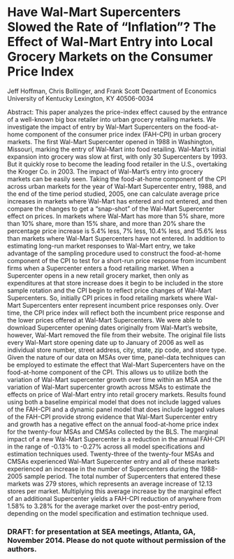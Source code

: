 # Have Wal-Mart Supercenters Slowed the Rate of “Inflation”? The Effect of Wal-Mart Entry into Local Grocery Markets on the Consumer Price Index

Jeff Hoffman, Chris Bollinger, and Frank Scott Department of Economics University of Kentucky
Lexington, KY 40506-0034

Abstract:
This paper analyzes the price-index effect caused by the entrance of a well-known big box retailer into urban grocery retailing markets. We investigate the impact of entry by Wal-Mart Supercenters on the food-at-home component of the consumer price index (FAH-CPI) in urban grocery markets. The first Wal-Mart Supercenter opened in 1988 in Washington, Missouri, marking the entry of Wal-Mart into food retailing. Wal-Mart’s initial expansion into grocery was slow at first, with only 30 Supercenters by 1993. But it quickly rose to become the leading food retailer in the U.S., overtaking the Kroger Co. in 2003.
The impact of Wal-Mart’s entry into grocery markets can be easily seen. Taking the food-at-home component of the CPI across urban markets for the year of Wal-Mart Supercenter entry, 1988, and the end of the time period studied, 2005, one can calculate average price increases in markets where Wal-Mart has entered and not entered, and then compare the changes to get a “snap-shot” of the Wal-Mart Supercenter effect on prices. In markets where Wal-Mart has more than 5% share, more than 10% share, more than 15% share, and more than 20% share the percentage price increase is 5.4% less, 7% less, 10.4% less, and 15.6% less than markets where Wal-Mart Supercenters have not entered.
In addition to estimating long-run market responses to Wal-Mart entry, we take advantage of the sampling procedure used to construct the food-at-home component of the CPI to test for a short-run price response from incumbent firms when a Supercenter enters a food retailing market. When a Supercenter opens in a new retail grocery market, then only as expenditures at that store increase does it begin to be included in the store sample rotation and the CPI begin to reflect price changes of Wal-Mart Supercenters. So, initially CPI prices in food retailing markets where Wal-Mart Supercenters enter represent incumbent price responses only. Over time, the CPI price index will reflect both the incumbent price response and the lower prices offered at Wal-Mart Supercenters.
We were able to download Supercenter opening dates originally from Wal-Mart’s website, however, Wal-Mart removed the file from their website. The original file lists every Wal-Mart store opening date up to January of 2006 as well as individual store number, street address, city, state, zip code, and store type. Given the nature of our data on MSAs over time, panel-data techniques can be employed to estimate the effect that Wal-Mart Supercenters have on the food-at-home component of the CPI. This allows us to utilize both the variation of Wal-Mart supercenter growth over time within an MSA and the variation of Wal-Mart supercenter growth across MSAs to estimate the effects on price of Wal-Mart entry into retail grocery markets.
Results found using both a baseline empirical model that does not include lagged values of the FAH-CPI and a dynamic panel model that does include lagged values of the FAH-CPI provide strong evidence that Wal-Mart Supercenter entry and growth has a negative effect on the annual food-at-home price index for the twenty-four MSAs and CMSAs collected by the BLS. The marginal impact of a new Wal-Mart Supercenter is a reduction in the annual FAH-CPI in the range of -0.13% to -0.27% across all model specifications and estimation techniques used. Twenty-three of the twenty-four MSAs and CMSAs experienced Wal-Mart Supercenter entry and all of these markets experienced an increase in the number of Supercenters during the 1988-2005 sample period. The total number of Supercenters that entered these markets was 279 stores, which represents an average increase of 12.13 stores per market. Multiplying this average increase by the marginal effect of an additional Supercenter yields a FAH-CPI reduction of anywhere from 1.58% to 3.28% for the average market over the post-entry period, depending on the model specification and estimation technique used.
### DRAFT: for presentation at SEA meetings, Atlanta, GA, November 2014. Please do not quote without permission of the authors.
